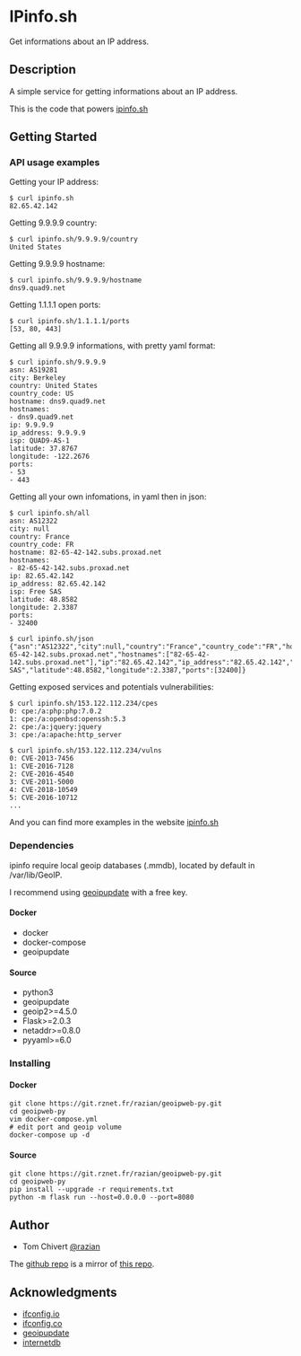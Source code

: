 # IPinfo.sh

Get informations about an IP address.

## Description

A simple service for getting informations about an IP address.

This is the code that powers [ipinfo.sh](https://ipinfo.sh)

## Getting Started

### API usage examples

Getting your IP address:
```
$ curl ipinfo.sh
82.65.42.142
```

Getting 9.9.9.9 country:
```
$ curl ipinfo.sh/9.9.9.9/country
United States
```

Getting 9.9.9.9 hostname:
```
$ curl ipinfo.sh/9.9.9.9/hostname
dns9.quad9.net
```

Getting 1.1.1.1 open ports:
```
$ curl ipinfo.sh/1.1.1.1/ports
[53, 80, 443]
```

Getting all 9.9.9.9 informations, with pretty yaml format:
```
$ curl ipinfo.sh/9.9.9.9
asn: AS19281
city: Berkeley
country: United States
country_code: US
hostname: dns9.quad9.net
hostnames:
- dns9.quad9.net
ip: 9.9.9.9
ip_address: 9.9.9.9
isp: QUAD9-AS-1
latitude: 37.8767
longitude: -122.2676
ports:
- 53
- 443
```

Getting all your own infomations, in yaml then in json:
```
$ curl ipinfo.sh/all
asn: AS12322
city: null
country: France
country_code: FR
hostname: 82-65-42-142.subs.proxad.net
hostnames:
- 82-65-42-142.subs.proxad.net
ip: 82.65.42.142
ip_address: 82.65.42.142
isp: Free SAS
latitude: 48.8582
longitude: 2.3387
ports:
- 32400

$ curl ipinfo.sh/json
{"asn":"AS12322","city":null,"country":"France","country_code":"FR","hostname":"82-65-42-142.subs.proxad.net","hostnames":["82-65-42-142.subs.proxad.net"],"ip":"82.65.42.142","ip_address":"82.65.42.142","isp":"Free SAS","latitude":48.8582,"longitude":2.3387,"ports":[32400]}
```

Getting exposed services and potentials vulnerabilities:
```
$ curl ipinfo.sh/153.122.112.234/cpes
0: cpe:/a:php:php:7.0.2
1: cpe:/a:openbsd:openssh:5.3
2: cpe:/a:jquery:jquery
3: cpe:/a:apache:http_server

$ curl ipinfo.sh/153.122.112.234/vulns
0: CVE-2013-7456
1: CVE-2016-7128
2: CVE-2016-4540
3: CVE-2011-5000
4: CVE-2018-10549
5: CVE-2016-10712
...
```

And you can find more examples in the website [ipinfo.sh](https://ipinfo.sh)

### Dependencies

ipinfo require local geoip databases (.mmdb), located by default in /var/lib/GeoIP.

I recommend using [geoipupdate](https://github.com/maxmind/geoipupdate) with a free key.

#### Docker

 - docker
 - docker-compose
 - geoipupdate

#### Source

 - python3
 - geoipupdate
 - geoip2>=4.5.0
 - Flask>=2.0.3
 - netaddr>=0.8.0
 - pyyaml>=6.0

### Installing

#### Docker
```
git clone https://git.rznet.fr/razian/geoipweb-py.git
cd geoipweb-py
vim docker-compose.yml
# edit port and geoip volume
docker-compose up -d
```

#### Source
```
git clone https://git.rznet.fr/razian/geoipweb-py.git
cd geoipweb-py
pip install --upgrade -r requirements.txt
python -m flask run --host=0.0.0.0 --port=8080
```

## Author

 - Tom Chivert [@razian](https://rznet.fr/)

The [github repo](https://github.com/tchivert/ipinfo.sh) is a mirror of [this repo](https://git.rznet.fr/razian/geoipweb-py).

## Acknowledgments

* [ifconfig.io](https://github.com/georgyo/ifconfig.io)
* [ifconfig.co](https://github.com/mpolden/echoip)
* [geoipupdate](https://github.com/maxmind/geoipupdate)
* [internetdb](https://internetdb.shodan.io/)

